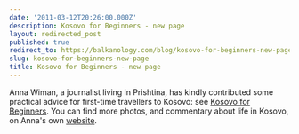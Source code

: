 ```yaml
---
date: '2011-03-12T20:26:00.000Z'
description: Kosovo for Beginners - new page
layout: redirected_post
published: true
redirect_to: https://balkanology.com/blog/kosovo-for-beginners-new-page/
slug: kosovo-for-beginners-new-page
title: Kosovo for Beginners - new page
---
```


Anna Wiman, a journalist living in Prishtina, has kindly contributed some practical advice for first-time travellers to Kosovo: see <a href="http://www.balkanology.com/kosovo/article_kosovo_for_beginners.html">Kosovo for Beginners</a>. You can find more photos, and commentary about life in Kosovo, on Anna's own <a href="http://annawiman.com/">website</a>.